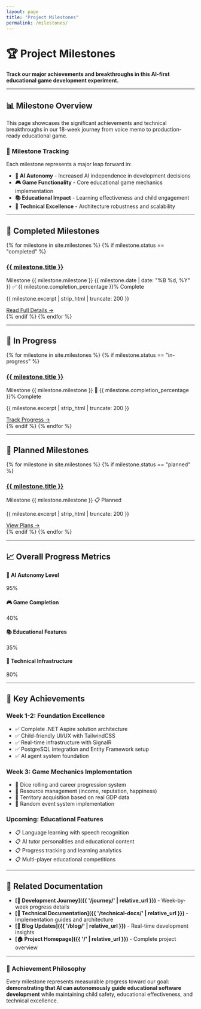 ```yaml
---
layout: page
title: "Project Milestones"
permalink: /milestones/
---
```


# 🏆 Project Milestones

**Track our major achievements and breakthroughs in this AI-first educational game development experiment.**

---

## 📊 Milestone Overview

This page showcases the significant achievements and technical breakthroughs in our 18-week journey from voice memo to production-ready educational game.

### 🎯 **Milestone Tracking**

Each milestone represents a major leap forward in:
- **🤖 AI Autonomy** - Increased AI independence in development decisions
- **🎮 Game Functionality** - Core educational game mechanics implementation
- **📚 Educational Impact** - Learning effectiveness and child engagement
- **🔧 Technical Excellence** - Architecture robustness and scalability

---

## 🎉 **Completed Milestones**

{% for milestone in site.milestones %}
  {% if milestone.status == "completed" %}
<div class="milestone-card completed">
  <h3><a href="{{ milestone.url | relative_url }}">{{ milestone.title }}</a></h3>
  <div class="milestone-meta">
    <span class="milestone-number">Milestone {{ milestone.milestone }}</span>
    <span class="completion-date">{{ milestone.date | date: "%B %d, %Y" }}</span>
    <span class="completion-status">✅ {{ milestone.completion_percentage }}% Complete</span>
  </div>
  <p>{{ milestone.excerpt | strip_html | truncate: 200 }}</p>
  <a href="{{ milestone.url | relative_url }}" class="milestone-link">Read Full Details →</a>
</div>
  {% endif %}
{% endfor %}

---

## 🚧 **In Progress**

{% for milestone in site.milestones %}
  {% if milestone.status == "in-progress" %}
<div class="milestone-card in-progress">
  <h3><a href="{{ milestone.url | relative_url }}">{{ milestone.title }}</a></h3>
  <div class="milestone-meta">
    <span class="milestone-number">Milestone {{ milestone.milestone }}</span>
    <span class="completion-status">🔄 {{ milestone.completion_percentage }}% Complete</span>
  </div>
  <p>{{ milestone.excerpt | strip_html | truncate: 200 }}</p>
  <a href="{{ milestone.url | relative_url }}" class="milestone-link">Track Progress →</a>
</div>
  {% endif %}
{% endfor %}

---

## 🎯 **Planned Milestones**

{% for milestone in site.milestones %}
  {% if milestone.status == "planned" %}
<div class="milestone-card planned">
  <h3><a href="{{ milestone.url | relative_url }}">{{ milestone.title }}</a></h3>
  <div class="milestone-meta">
    <span class="milestone-number">Milestone {{ milestone.milestone }}</span>
    <span class="completion-status">📋 Planned</span>
  </div>
  <p>{{ milestone.excerpt | strip_html | truncate: 200 }}</p>
  <a href="{{ milestone.url | relative_url }}" class="milestone-link">View Plans →</a>
</div>
  {% endif %}
{% endfor %}

---

## 📈 **Overall Progress Metrics**

<div class="progress-summary">
  <div class="progress-metric">
    <h4>🤖 AI Autonomy Level</h4>
    <div class="progress-bar">
      <div class="progress-fill" style="width: 95%;">95%</div>
    </div>
  </div>
  
  <div class="progress-metric">
    <h4>🎮 Game Completion</h4>
    <div class="progress-bar">
      <div class="progress-fill" style="width: 40%;">40%</div>
    </div>
  </div>
  
  <div class="progress-metric">
    <h4>📚 Educational Features</h4>
    <div class="progress-bar">
      <div class="progress-fill" style="width: 35%;">35%</div>
    </div>
  </div>
  
  <div class="progress-metric">
    <h4>🔧 Technical Infrastructure</h4>
    <div class="progress-bar">
      <div class="progress-fill" style="width: 80%;">80%</div>
    </div>
  </div>
</div>

---

## 🎊 **Key Achievements**

### **Week 1-2: Foundation Excellence**
- ✅ Complete .NET Aspire solution architecture
- ✅ Child-friendly UI/UX with TailwindCSS
- ✅ Real-time infrastructure with SignalR
- ✅ PostgreSQL integration and Entity Framework setup
- ✅ AI agent system foundation

### **Week 3: Game Mechanics Implementation**
- 🔄 Dice rolling and career progression system
- 🔄 Resource management (income, reputation, happiness)
- 🔄 Territory acquisition based on real GDP data
- 🔄 Random event system implementation

### **Upcoming: Educational Features**
- 📋 Language learning with speech recognition
- 📋 AI tutor personalities and educational content
- 📋 Progress tracking and learning analytics
- 📋 Multi-player educational competitions

---

## 🔗 **Related Documentation**

- **[📝 Development Journey]({{ '/journey/' | relative_url }})** - Week-by-week progress details
- **[🔧 Technical Documentation]({{ '/technical-docs/' | relative_url }})** - Implementation guides and architecture
- **[📰 Blog Updates]({{ '/blog/' | relative_url }})** - Real-time development insights
- **[🏠 Project Homepage]({{ '/' | relative_url }})** - Complete project overview

---

<div class="highlight-box">
  <h3>🎯 Achievement Philosophy</h3>
  <p>Every milestone represents measurable progress toward our goal: <strong>demonstrating that AI can autonomously guide educational software development</strong> while maintaining child safety, educational effectiveness, and technical excellence.</p>
</div>
